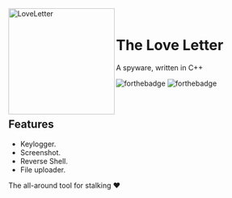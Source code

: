 ﻿<div>
  <img width="210" height="210" align="left" src="https://i.ibb.co/2SZhjKR/2066279-bigthumbnail.webp" alt="LoveLetter"/>
  <br>
  <h1>The Love Letter</h1>
  <p>A spyware, written in C++</p>
</div>

![forthebadge](https://forthebadge.com/images/badges/built-with-love.svg)
![forthebadge](https://forthebadge.com/images/badges/made-with-reason.svg)

<br />

## Features
- Keylogger.
- Screenshot.
- Reverse Shell.
- File uploader.

The all-around tool for stalking ❤️
